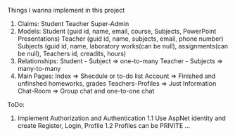Things I wanna implement in this project
1. Claims:
	Student
	Teacher
	Super-Admin
2. Models:
	Student (guid id, name, email, course, Subjects, PowerPoint Presentations)
	Teacher (guid id, name, subjects, email, phone number)
	Subjects (guid id, name, laboratory works(can be null), assignments(can be null), Teachers id, creadits, hours)
3. Relationships:
	Student - Subject => one-to-many
	Teacher - Subjects => many-to-many
4. Main Pages:
	Index => Shecdule or to-do list
	Account => Finished and unfinshed homeworks, grades
	Teachers-Profiles => Just Information
	Chat-Room => Group chat and one-to-one chat

ToDo:
1. Implement Authorization and Authentication 
1.1 Use AspNet identity and create Register, Login, Profile
1.2 Profiles can be PRIVITE
...


